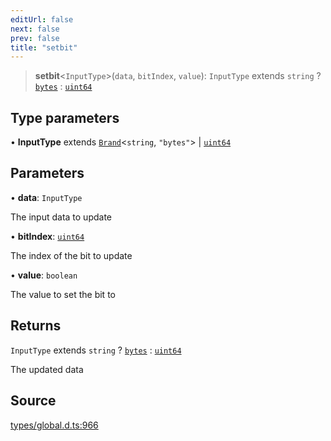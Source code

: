 ```yaml
---
editUrl: false
next: false
prev: false
title: "setbit"
---
```


> **setbit**\<`InputType`\>(`data`, `bitIndex`, `value`): `InputType` extends `string` ? [`bytes`](../type-aliases/bytes.md) : [`uint64`](../type-aliases/uint64.md)

## Type parameters

• **InputType** extends [`Brand`](../type-aliases/Brand.md)\<`string`, `"bytes"`\> \| [`uint64`](../type-aliases/uint64.md)

## Parameters

• **data**: `InputType`

The input data to update

• **bitIndex**: [`uint64`](../type-aliases/uint64.md)

The index of the bit to update

• **value**: `boolean`

The value to set the bit to

## Returns

`InputType` extends `string` ? [`bytes`](../type-aliases/bytes.md) : [`uint64`](../type-aliases/uint64.md)

The updated data

## Source

[types/global.d.ts:966](https://github.com/algorandfoundation/tealscript/blob/e015f8b0/types/global.d.ts#L966)
